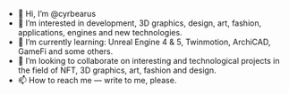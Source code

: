 - 👋 Hi, I’m @cyrbearus
- 👀 I’m interested in development, 3D graphics, design, art, fashion, applications, engines and new technologies.
- 🌱 I’m currently learning: Unreal Engine 4 & 5, Twinmotion, ArchiCAD, GameFi and some others.
- 💞️ I’m looking to collaborate on interesting and technological projects in the field of NFT, 3D graphics, art, fashion and design.
- 📫 How to reach me — write to me, please.

<!---
cyrbearus/cyrbearus is a ✨ special ✨ repository because its `README.md` (this file) appears on your GitHub profile.
You can click the Preview link to take a look at your changes.
--->
